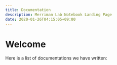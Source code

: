 ```yaml
---
title: Documentation
description: Merriman Lab Notebook Landing Page
date: 2020-01-26T04:15:05+09:00
---
```


# Welcome

Here is a list of documentations we have written:

